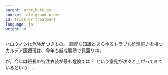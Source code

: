 ```yaml
---
parent: attribute.ce
source: fate-grand-order
id: trick-or-treatment
language: ja
weight: 0
---
```


ハロウィンは危険がつきもの。
高度な知識とあらゆるトラブル処理能力を持つカルデア医療班は、今年も厳戒態勢で見回り中。

が。今年は班長の特注衣装が最も危険では？
という意見が次々と上がってきているという……
